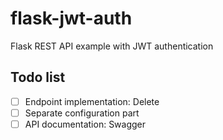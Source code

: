 # flask-jwt-auth
Flask REST API example with JWT authentication

## Todo list
- [ ] Endpoint implementation: Delete
- [ ] Separate configuration part
- [ ] API documentation: Swagger